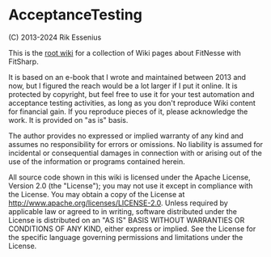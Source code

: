 # AcceptanceTesting

(C) 2013-2024 Rik Essenius

This is the [root wiki](../../wiki) for a collection of Wiki pages about FitNesse with FitSharp.

It is based on an e-book that I wrote and maintained between 2013 and now, but I figured the reach would be a lot larger if I put it online.
It is protected by copyright, but feel free to use it for your test automation and acceptance testing activities, as long as you don't reproduce Wiki content for financial gain. If you reproduce pieces of it, please acknowledge the work. It is provided on "as is" basis. 

The author provides no expressed or implied warranty of any kind and assumes no responsibility for errors or omissions. No liability is assumed for incidental or consequential damages in connection with or arising out of the use of the information or programs contained herein.

All source code shown in this wiki is licensed under the Apache License, Version 2.0 (the "License"); you may not use it except in compliance with the License. You may obtain a copy of the License at http://www.apache.org/licenses/LICENSE-2.0. Unless required by applicable law or agreed to in writing, software distributed under the License is distributed on an "AS IS" BASIS WITHOUT WARRANTIES OR CONDITIONS OF ANY KIND, either express or implied. See the License for the specific language governing permissions and limitations under the License. 
